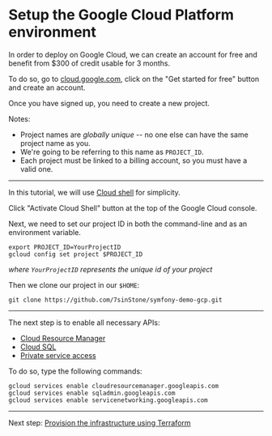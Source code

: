 # Setup the Google Cloud Platform environment

In order to deploy on Google Cloud, we can create an account for free and benefit from $300 of credit usable for 3 months.

To do so, go to [cloud.google.com](https://cloud.google.com/), click on the "Get started for free" button and create an account.

Once you have signed up, you need to create a new project.

Notes:

* Project names are *globally unique* -- no one else can have the same project name as you.
* We're going to be referring to this name as `PROJECT_ID`.
* Each project must be linked to a billing account, so you must have a valid one.

---

In this tutorial, we will use [Cloud shell](https://cloud.google.com/shell) for simplicity.

Click "Activate Cloud Shell" button at the top of the Google Cloud console.

Next, we need to set our project ID in both the command-line and as an environment variable.

```shell
export PROJECT_ID=YourProjectID
gcloud config set project $PROJECT_ID
```
*where `YourProjectID` represents the unique id of your project*

Then we clone our project in our `$HOME`:

```shell
git clone https://github.com/7sinStone/symfony-demo-gcp.git
```
---

The next step is to enable all necessary APIs:

- [Cloud Resource Manager](https://cloud.google.com/resource-manager)
- [Cloud SQL](https://cloud.google.com/sql)
- [Private service access](https://cloud.google.com/vpc/docs/private-services-access)

To do so, type the following commands:

```shell
gcloud services enable cloudresourcemanager.googleapis.com
gcloud services enable sqladmin.googleapis.com
gcloud services enable servicenetworking.googleapis.com
```
---
Next step: [Provision the infrastructure using Terraform](terrafrom-provisioning.md) 